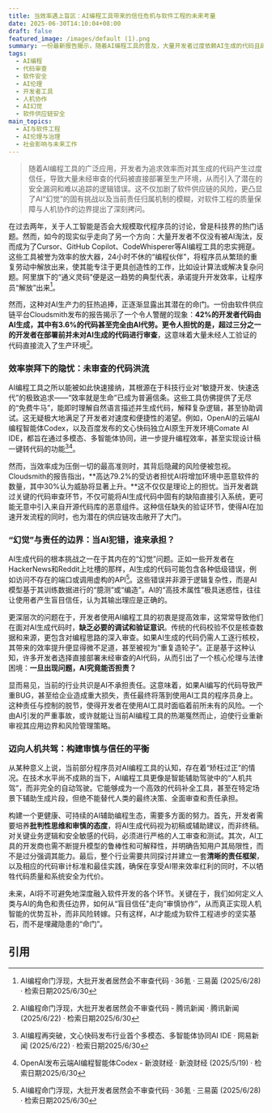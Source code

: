 ```yaml
---
title: 当效率遇上盲区：AI编程工具带来的信任危机与软件工程的未来考量
date: 2025-06-30T14:10:04+08:00
draft: false
featured_image: /images/default (1).png
summary: 一份最新报告揭示，随着AI编程工具的普及，大量开发者过度依赖AI生成的代码且疏于审查，这不仅可能导致未经核查的代码被部署到生产环境，引入恶意软件与功能性错误，更引发了对AI幻觉、代码质量以及责任归属的深刻担忧，预示着软件工程领域人机协作模式亟需重塑。
tags: 
  - AI编程
  - 代码审查
  - 软件安全
  - AI伦理
  - 开发者工具
  - 人机协作
  - AI幻觉
  - 软件供应链安全
main_topics: 
  - AI与软件工程
  - AI伦理与治理
  - 社会影响与未来工作
---
```


> 随着AI编程工具的广泛应用，开发者为追求效率而对其生成的代码产生过度信任，导致大量未经审查的代码被直接部署至生产环境，从而引入了潜在的安全漏洞和难以追踪的逻辑错误。这不仅加剧了软件供应链的风险，更凸显了AI“幻觉”的固有挑战以及当前责任归属机制的模糊，对软件工程的质量保障与人机协作的边界提出了深刻拷问。

在过去两年，关于人工智能是否会大规模取代程序员的讨论，曾是科技界的热门话题。然而，如今的现实似乎走向了另一个方向：大量开发者不仅没有被AI淘汰，反而成为了Cursor、GitHub Copilot、CodeWhisperer等AI编程工具的忠实拥趸。这些工具被誉为效率的放大器，24小时不休的“编程伙伴”，将程序员从繁琐的重复劳动中解放出来，使其能专注于更具创造性的工作，比如设计算法或解决复杂问题。阿里旗下的“通义灵码”便是这一趋势的典型代表，承诺提升开发效率，让程序员“解放”出来[^1]。

然而，这种对AI生产力的狂热追捧，正逐渐显露出其潜在的命门。一份由软件供应链平台Cloudsmith发布的报告揭示了一个令人警醒的现象：**42%的开发者代码由AI生成，其中有3.6%的代码甚至完全由AI代劳。更令人担忧的是，超过三分之一的开发者在部署前并未对AI生成的代码进行审查**，这意味着大量未经人工验证的代码直接流入了生产环境[^2]。

### 效率崇拜下的隐忧：未审查的代码洪流

AI编程工具之所以能被如此快速接纳，其根源在于科技行业对“敏捷开发、快速迭代”的极致追求——“效率就是生命”已成为普遍信条。这些工具仿佛提供了无尽的“免费牛马”，能即时理解自然语言描述并生成代码，解释复杂逻辑，甚至协助调试。这无疑极大地满足了开发者对速度和便捷性的渴望。例如，OpenAI的云端AI编程智能体Codex，以及百度发布的文心快码独立AI原生开发环境Comate AI IDE，都旨在通过多模态、多智能体协同，进一步提升编程效率，甚至实现设计稿一键转代码的功能[^3][^4]。

然而，当效率成为压倒一切的最高准则时，其背后隐藏的风险便被忽视。Cloudsmith的报告指出，**高达79.2%的受访者担忧AI将增加环境中恶意软件的数量，其中30%认为威胁将显著上升。**这不仅仅是理论上的担忧。当开发者跳过关键的代码审查环节，不仅可能将AI生成代码中固有的缺陷直接引入系统，更可能无意中引入来自开源代码库的恶意组件。这种信任缺失的验证环节，使得AI在加速开发流程的同时，也为潜在的供应链攻击敞开了大门。

### “幻觉”与责任的边界：当AI犯错，谁来承担？

AI生成代码的根本挑战之一在于其内在的“幻觉”问题。正如一些开发者在HackerNews和Reddit上吐槽的那样，AI生成的代码可能包含各种低级错误，例如访问不存在的端口或调用虚构的API[^1]。这些错误并非源于逻辑复杂性，而是AI模型基于其训练数据进行的“臆测”或“编造”。AI的“高技术属性”极具迷惑性，往往让使用者产生盲目信任，认为其输出理应是正确的。

更深层次的问题在于，开发者使用AI编程工具的初衷是提高效率，这常常导致他们在面对AI生成代码时，**缺乏必要的调试和验证意识**。传统的代码校验不仅是核查数据和来源，更包含对编程思路的深入审查。如果AI生成的代码仍需人工逐行核校，其带来的效率提升便显得微不足道，甚至被视为“重复造轮子”。正是基于这种认知，许多开发者选择直接部署未经审查的AI代码，从而引出了一个核心伦理与法律困境：**一旦出现问题，AI究竟能否担责？**

显而易见，当前的行业共识是AI不承担责任。这意味着，如果AI编写的代码导致严重BUG，甚至给企业造成重大损失，责任最终将落到使用AI工具的程序员身上。这种责任与控制的脱节，使得开发者在使用AI工具时面临着前所未有的风险。一个由AI引发的严重事故，或许就能让当前AI编程工具的热潮戛然而止，迫使行业重新审视其应用边界和风险管理策略。

### 迈向人机共驾：构建审慎与信任的平衡

从某种意义上说，当前部分程序员对AI编程工具的认知，存在着“矫枉过正”的情况。在技术水平尚不成熟的当下，AI编程工具更像是智能辅助驾驶中的“人机共驾”，而非完全的自动驾驶。它能够成为一个高效的代码补全工具，甚至在特定场景下辅助生成片段，但绝不能替代人类的最终决策、全面审查和责任承担。

构建一个更健康、可持续的AI辅助编程生态，需要多方面的努力。首先，开发者需要培养**批判性思维和审慎的态度**，将AI生成代码视为初稿或辅助建议，而非终稿。对关键业务逻辑和安全敏感的代码，必须进行严格的人工审查和测试。其次，AI工具的开发商也需不断提升模型的鲁棒性和可解释性，并明确告知用户其局限性，而不是过分强调其能力。最后，整个行业需要共同探讨并建立一套**清晰的责任框架**，以及相应的代码审计标准和最佳实践，确保在享受AI带来效率红利的同时，不以牺牲代码质量和系统安全为代价。

未来，AI将不可避免地深度融入软件开发的各个环节。关键在于，我们如何定义人类与AI的角色和责任边界，如何从“盲目信任”走向“审慎协作”，从而真正实现人机智能的优势互补，而非风险转嫁。只有这样，AI才能成为软件工程进步的坚实基石，而不是埋藏隐患的“命门”。

## 引用
[^1]: AI编程命门浮现，大批开发者居然会不审查代码 · 36氪 · 三易菌 (2025/6/28) · 检索日期2025/6/30
[^2]: AI编程命门浮现，大批开发者居然会不审查代码 - 腾讯新闻 · 腾讯新闻 (2025/6/22) · 检索日期2025/6/30
[^3]: AI编程再突破，文心快码发布行业首个多模态、多智能体协同AI IDE · 网易新闻 (2025/6/22) · 检索日期2025/6/30
[^4]: OpenAI发布云端AI编程智能体Codex - 新浪财经 · 新浪财经 (2025/5/19) · 检索日期2025/6/30
